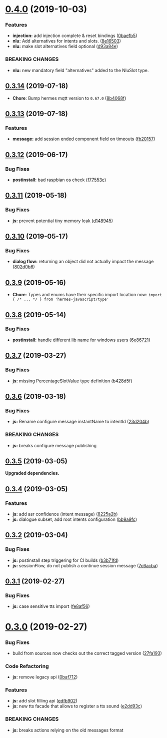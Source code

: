 # [0.4.0](https://github.com/snipsco/hermes-protocol/compare/js/0.3.14...0.4.0) (2019-10-03)


### Features

* **injection:** add injection complete & reset bindings ([0bae1b5](https://github.com/snipsco/hermes-protocol/commit/0bae1b5))
* **nlu:** Add alternatives for intents and slots. ([8e16503](https://github.com/snipsco/hermes-protocol/commit/8e16503))
* **nlu:** make slot alternatives field optional ([d93a84e](https://github.com/snipsco/hermes-protocol/commit/d93a84e))


### BREAKING CHANGES

* **nlu:** new mandatory field "alternatives" added to the NluSlot type.



## [0.3.14](https://github.com/snipsco/hermes-protocol/compare/js/0.3.13...0.3.14) (2019-07-18)

* **Chore**: Bump hermes mqtt version to `0.67.0` ([8b4068f](https://github.com/snipsco/hermes-protocol/commit/8b4068f))

## [0.3.13](https://github.com/snipsco/hermes-protocol/compare/js/0.3.12...0.3.13) (2019-07-18)


### Features

* **message:** add session ended component field on timeouts ([fb20157](https://github.com/snipsco/hermes-protocol/commit/fb20157))



## [0.3.12](https://github.com/snipsco/hermes-protocol/compare/js/0.3.11...0.3.12) (2019-06-17)


### Bug Fixes

* **postinstall:** bad raspbian os check ([f77553c](https://github.com/snipsco/hermes-protocol/commit/f77553c))



## [0.3.11](https://github.com/snipsco/hermes-protocol/compare/js/0.3.10...0.3.11) (2019-05-18)


### Bug Fixes

* **js:** prevent potential tiny memory leak ([d148945](https://github.com/snipsco/hermes-protocol/commit/d148945))



## [0.3.10](https://github.com/snipsco/hermes-protocol/compare/js/0.3.9...0.3.10) (2019-05-17)


### Bug Fixes

* **dialog flow:** returning an object did not actually impact the message ([802d0b6](https://github.com/snipsco/hermes-protocol/commit/802d0b6))



## [0.3.9](https://github.com/snipsco/hermes-protocol/compare/js/0.3.8...0.3.9) (2019-05-16)

* **Chore**: Types and enums have their specific import location now: `import { /* ... */ } from 'hermes-javascript/type'`


## [0.3.8](https://github.com/snipsco/hermes-protocol/compare/js/0.3.7...0.3.8) (2019-05-14)


### Bug Fixes

* **postinstall:** handle different lib name for windows users ([6e86721](https://github.com/snipsco/hermes-protocol/commit/6e86721))



## [0.3.7](https://github.com/snipsco/hermes-protocol/compare/js/0.3.6...0.3.7) (2019-03-27)


### Bug Fixes

* **js:** missing PercentageSlotValue type definition ([b428d5f](https://github.com/snipsco/hermes-protocol/commit/b428d5f))



## [0.3.6](https://github.com/snipsco/hermes-protocol/compare/js/0.3.5...0.3.6) (2019-03-18)


### Bug Fixes

* **js:** Rename configure message instantName to intentId ([23d204b](https://github.com/snipsco/hermes-protocol/commit/23d204b))


### BREAKING CHANGES

* **js:** breaks configure message publishing



## [0.3.5](https://github.com/snipsco/hermes-protocol/compare/js/0.3.4...0.3.5) (2019-03-05)

**Upgraded dependencies.**

## [0.3.4](https://github.com/snipsco/hermes-protocol/compare/js/0.3.3...0.3.4) (2019-03-05)


### Features

* **js:** add asr confidence (intent message) ([8225a2b](https://github.com/snipsco/hermes-protocol/commit/8225a2b))
* **js:** dialogue subset, add root intents configuration ([bb9a9fc](https://github.com/snipsco/hermes-protocol/commit/bb9a9fc))



## [0.3.2](https://github.com/snipsco/hermes-protocol/compare/js/0.3.1...0.3.2) (2019-03-04)


### Bug Fixes

* **js:** postinstall step triggering for CI builds ([b3b71fd](https://github.com/snipsco/hermes-protocol/commit/b3b71fd))
* **js:** sessionFlow, do not publish a continue session message ([7c6acba](https://github.com/snipsco/hermes-protocol/commit/7c6acba))



## [0.3.1](https://github.com/snipsco/hermes-protocol/compare/js/0.3.0...0.3.1) (2019-02-27)


### Bug Fixes

* **js:** case sensitive tts import ([fe8af56](https://github.com/snipsco/hermes-protocol/commit/fe8af56))



# [0.3.0](https://github.com/snipsco/hermes-protocol/compare/js/0.2.5...0.3.0) (2019-02-27)


### Bug Fixes

* build from sources now checks out the correct tagged version ([27fa193](https://github.com/snipsco/hermes-protocol/commit/27fa193))


### Code Refactoring

* **js:** remove legacy api ([0baf712](https://github.com/snipsco/hermes-protocol/commit/0baf712))


### Features

* **js:** add slot filling api ([edfb902](https://github.com/snipsco/hermes-protocol/commit/edfb902))
* **js:** new tts facade that allows to register a tts sound ([e2dd93c](https://github.com/snipsco/hermes-protocol/commit/e2dd93c))


### BREAKING CHANGES

* **js:** breaks actions relying on the old messages format



